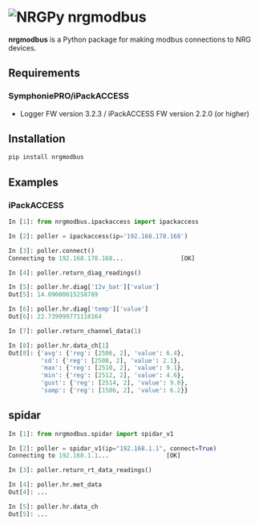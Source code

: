 # ![NRGPy](https://www.gravatar.com/avatar/6282094b092c756acc9f7552b164edfe?s=24) nrgmodbus

**nrgmodbus** is a Python package for making modbus connections to NRG devices.

## Requirements

### SymphoniePRO/iPackACCESS

- Logger FW version 3.2.3 / iPackACCESS FW version 2.2.0 (or higher)

## Installation

```python
pip install nrgmodbus
```

## Examples

### iPackACCESS

```python
In [1]: from nrgmodbus.ipackaccess import ipackaccess

In [2]: poller = ipackaccess(ip='192.168.178.168')

In [3]: poller.connect()
Connecting to 192.168.178.168...                [OK]

In [4]: poller.return_diag_readings()

In [5]: poller.hr.diag['12v_bat']['value']
Out[5]: 14.09000015258789

In [6]: poller.hr.diag['temp']['value']
Out[6]: 22.739999771118164

In [7]: poller.return_channel_data(1)

In [8]: poller.hr.data_ch[1]
Out[8]: {'avg': {'reg': [2506, 2], 'value': 6.4},
         'sd': {'reg': [2508, 2], 'value': 2.1},
         'max': {'reg': [2510, 2], 'value': 9.1},
         'min': {'reg': [2512, 2], 'value': 4.6},
         'gust': {'reg': [2514, 2], 'value': 9.0},
         'samp': {'reg': [1506, 2], 'value': 6.2}}
```

## spidar

```python
In [1]: from nrgmodbus.spidar import spidar_v1

In [2]: poller = spidar_v1(ip="192.168.1.1", connect=True)
Connecting to 192.168.1.1...                [OK]

In [3]: poller.return_rt_data_readings()

In [4]: poller.hr.met_data
Out[4]: ...

In [5]: poller.hr.data_ch
Out[5]: ...

```

